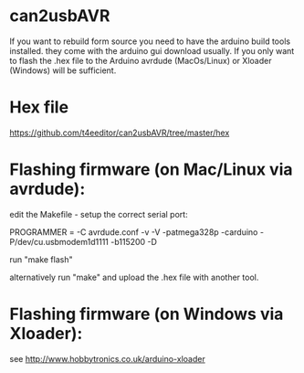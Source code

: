 # can2usbAVR

If you want to rebuild form source you need to have the arduino build tools installed. they come with the arduino gui download usually.
If you only want to flash the .hex file to the Arduino avrdude (MacOs/Linux) or Xloader (Windows) will be sufficient.

Hex file
========

https://github.com/t4eeditor/can2usbAVR/tree/master/hex

Flashing firmware (on Mac/Linux via avrdude):
============================

edit the Makefile - setup the correct serial port: 

PROGRAMMER = -C avrdude.conf  -v -V -patmega328p -carduino -P/dev/cu.usbmodem1d1111 -b115200 -D

run "make flash"

alternatively run "make" and upload the .hex file with another tool.


Flashing firmware (on Windows via Xloader):
===============================

see http://www.hobbytronics.co.uk/arduino-xloader

